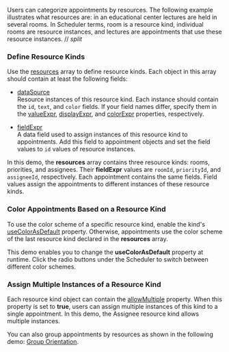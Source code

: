 Users can categorize appointments by resources. The following example illustrates what resources are: in an educational center lectures are held in several rooms. In Scheduler terms, room is a resource kind, individual rooms are resource instances, and lectures are appointments that use these resource instances.
// _split_


### Define Resource Kinds

Use the [resources](/Documentation/ApiReference/UI_Components/dxScheduler/Configuration/resources/) array to define resource kinds. Each object in this array should contain at least the following fields:

- [dataSource](/Documentation/ApiReference/UI_Components/dxScheduler/Configuration/resources/#dataSource)         
    Resource instances of this resource kind. Each instance should contain the `id`, `text`, and `color` fields. If your field names differ, specify them in the [valueExpr](/Documentation/ApiReference/UI_Components/dxScheduler/Configuration/resources/#valueExpr), [displayExpr](/Documentation/ApiReference/UI_Components/dxScheduler/Configuration/resources/#displayExpr), and [colorExpr](/Documentation/ApiReference/UI_Components/dxScheduler/Configuration/resources/#colorExpr) properties, respectively.

- [fieldExpr](/Documentation/ApiReference/UI_Components/dxScheduler/Configuration/resources/#fieldExpr)             
    A data field used to assign instances of this resource kind to appointments. Add this field to appointment objects and set the field values to `id` values of resource instances.

In this demo, the **resources** array contains three resource kinds: rooms, priorities, and assignees. Their **fieldExpr** values are `roomId`, `priorityId`, and `assigneeId`, respectively. Each appointment contains the same fields. Field values assign the appointments to different instances of these resource kinds.

### Color Appointments Based on a Resource Kind

To use the color scheme of a specific resource kind, enable the kind's [useColorAsDefault](/Documentation/ApiReference/UI_Components/dxScheduler/Configuration/resources/#useColorAsDefault) property. Otherwise, appointments use the color scheme of the last resource kind declared in the **resources** array.

This demo enables you to change the **useColorAsDefault** property at runtime. Click the radio buttons under the Scheduler to switch between different color schemes.

### Assign Multiple Instances of a Resource Kind

Each resource kind object can contain the [allowMultiple](/Documentation/ApiReference/UI_Components/dxScheduler/Configuration/resources/#allowMultiple) property. When this property is set to **true**, users can assign multiple instances of this kind to a single appointment. In this demo, the Assignee resource kind allows multiple instances.

You can also group appointments by resources as shown in the following demo: [Group Orientation](/Demos/WidgetsGallery/Demo/Scheduler/GroupOrientation/). 
